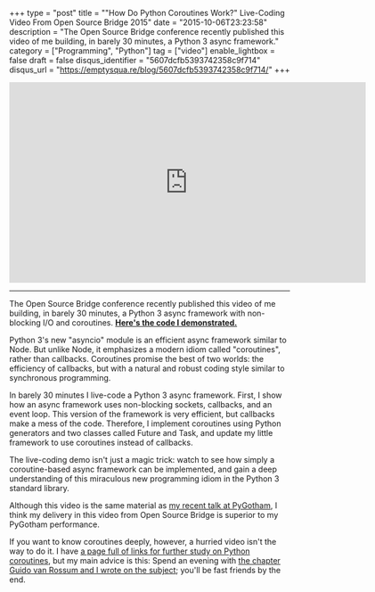 +++
type = "post"
title = "\"How Do Python Coroutines Work?\" Live-Coding Video From Open Source Bridge 2015"
date = "2015-10-06T23:23:58"
description = "The Open Source Bridge conference recently published this video of me building, in barely 30 minutes, a Python 3 async framework."
category = ["Programming", "Python"]
tag = ["video"]
enable_lightbox = false
draft = false
disqus_identifier = "5607dcfb5393742358c9f714"
disqus_url = "https://emptysqua.re/blog/5607dcfb5393742358c9f714/"
+++

<iframe width="640" height="360" src="https://www.youtube.com/embed/GSk0tIjDT10?rel=0" frameborder="0" allowfullscreen></iframe>

<hr />
<p>The Open Source Bridge conference recently published this video of me building, in barely 30 minutes, a Python 3 async framework with non-blocking I/O and coroutines. <strong><a href="https://github.com/ajdavis/osbridge-2015">Here's the code I demonstrated.</a></strong></p>
<p>Python 3's new "asyncio" module is an efficient async framework similar to Node. But unlike Node, it emphasizes a modern idiom called "coroutines", rather than callbacks. Coroutines promise the best of two worlds: the efficiency of callbacks, but with a natural and robust coding style similar to synchronous programming.</p>
<p>In barely 30 minutes I live-code a Python 3 async framework. First, I show how an async framework uses non-blocking sockets, callbacks, and an event loop. This version of the framework is very efficient, but callbacks make a mess of the code. Therefore, I implement coroutines using Python generators and two classes called Future and Task, and update my little framework to use coroutines instead of callbacks.</p>
<p>The live-coding demo isn't just a magic trick: watch to see how simply a coroutine-based async framework can be implemented, and gain a deep understanding of this miraculous new programming idiom in the Python 3 standard library.</p>
<p>Although this video is the same material as <a href="/blog/i-live-coded-an-async-coroutine-framework-in-32-5-minutes/">my recent talk at PyGotham</a>, I think my delivery in this video from Open Source Bridge is superior to my PyGotham performance.</p>
<p>If you want to know coroutines deeply, however, a hurried video isn't the way to do it. I have <a href="/blog/links-for-how-python-coroutines-work/">a page full of links for further study on Python coroutines</a>, but my main advice is this: Spend an evening with <a href="/blog/500-lines-web-crawler-asyncio-coroutines/">the chapter Guido van Rossum and I wrote on the subject</a>; you'll be fast friends by the end.</p>
